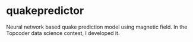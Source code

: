# quakepredictor
Neural network based quake prediction model using magnetic field.
In the Topcoder data science contest, I developed it.
